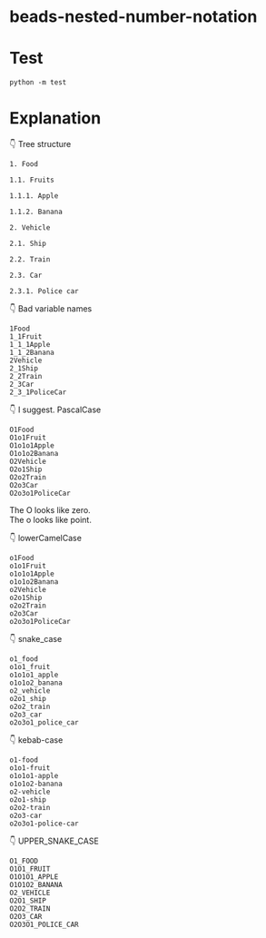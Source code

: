 # beads-nested-number-notation

# Test

```shell
python -m test
```

# Explanation

👇 Tree structure  

```plaintext
1. Food

1.1. Fruits

1.1.1. Apple

1.1.2. Banana

2. Vehicle

2.1. Ship

2.2. Train

2.3. Car

2.3.1. Police car
```

👇 Bad variable names  

```plaintext
1Food
1_1Fruit
1_1_1Apple
1_1_2Banana
2Vehicle
2_1Ship
2_2Train
2_3Car
2_3_1PoliceCar
```

👇 I suggest. PascalCase  

```plaintext
O1Food
O1o1Fruit
O1o1o1Apple
O1o1o2Banana
O2Vehicle
O2o1Ship
O2o2Train
O2o3Car
O2o3o1PoliceCar
```

The O looks like zero.  
The o looks like point.  

👇 lowerCamelCase  

```plaintext
o1Food
o1o1Fruit
o1o1o1Apple
o1o1o2Banana
o2Vehicle
o2o1Ship
o2o2Train
o2o3Car
o2o3o1PoliceCar
```

👇 snake_case

```plaintext
o1_food
o1o1_fruit
o1o1o1_apple
o1o1o2_banana
o2_vehicle
o2o1_ship
o2o2_train
o2o3_car
o2o3o1_police_car
```

👇 kebab-case

```plaintext
o1-food
o1o1-fruit
o1o1o1-apple
o1o1o2-banana
o2-vehicle
o2o1-ship
o2o2-train
o2o3-car
o2o3o1-police-car
```

👇 UPPER_SNAKE_CASE

```plaintext
O1_FOOD
O1O1_FRUIT
O1O1O1_APPLE
O1O1O2_BANANA
O2_VEHICLE
O2O1_SHIP
O2O2_TRAIN
O2O3_CAR
O2O3O1_POLICE_CAR
```
